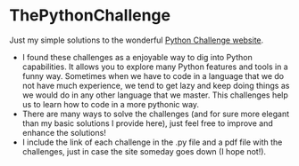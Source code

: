 # ThePythonChallenge

Just my simple solutions to the wonderful [Python Challenge website](http://www.pythonchallenge.com/).

- I found these challenges as a enjoyable way to dig into Python capabilities. It allows you to explore many Python features and tools in a funny way. Sometimes when we have to code in a language that we do not have much experience, we tend to get lazy and keep doing things as we would do in any other language that we master. This challenges help us to learn how to code in a more pythonic way.
- There are many ways to solve the challenges (and for sure more elegant than my basic solutions I provide here), just feel free to improve and enhance the solutions!
- I include the link of each challenge in the .py file and a pdf file with the challenges, just in case the site someday goes down (I hope not!).
